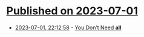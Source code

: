 # [Published on 2023-07-01](index.md)

* [2023-07-01, 22:12:58](https://lobste.rs/s/rlodgq/you_don_t_need_all) - [You Don’t Need __all__](https://jamesturk.net/posts/you-dont-need-all/)
